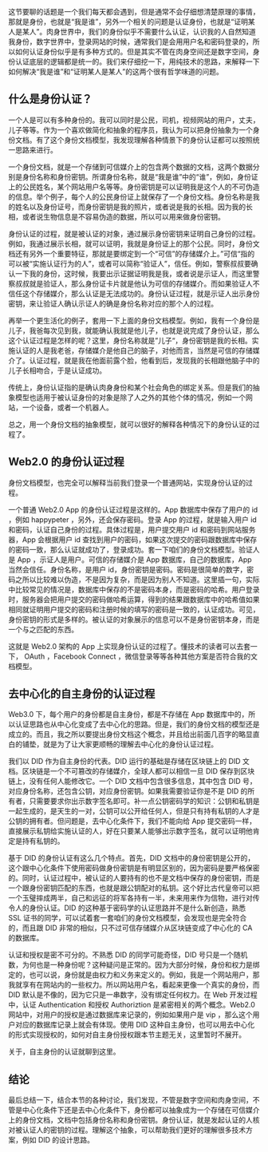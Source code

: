 这节要聊的话题是一个我们每天都会遇到，但是通常不会仔细想清楚原理的事情，那就是身份，也就是“我是谁”，另外一个相关的问题是认证身份，也就是“证明某人是某人”。肉身世界中，我们的身份似乎不需要什么认证，认识我的人自然知道我身份，数字世界中，登录网站的时候，通常我们是会用用户名和密码登录的，所以如何认证身份似乎是有多种方式的。但是其实不管在肉身空间还是数字空间，身份认证底层的逻辑都是统一的。我们来仔细挖一下，用纯技术的思路，来解释一下如何解决“我是谁”和“证明某人是某人”的这两个很有哲学味道的问题。

## 什么是身份认证？

一个人是可以有多种身份的。我可以同时是公民，司机，视频网站的用户，丈夫，儿子等等。作为一个喜欢做简化和抽象的程序员，我认为可以把身份抽象为一个身份文档。有了这个身份文档模型，我发现理解各种情景下的身份认证都可以按照统一思路来进行。

一个身份文档，就是一个存储到可信媒介上的包含两个数据的文档，这两个数据分别是身份名称和身份密钥。所谓身份名称，就是“我是谁”中的“谁”，例如，身份证上的公民姓名，某个网站用户名等等。身份密钥是可以证明我是这个人的不可伪造的信息。举个例子，每个人的公民身份证上就保存了一个身份文档。身份名称是我的姓名以及身份证号，而身份密钥是我的照片，或者说是我的长相。因为我的长相，或者说生物信息是不容易伪造的数据，所以可以用来做身份密钥。

身份认证的过程，就是被认证的对象，通过展示身份密钥来证明自己身份的过程。例如，我通过展示长相，就可以证明，我就是身份证上的那个公民。同时，身份文档还有另外一个重要特征，那就是要绑定到一个“可信”的存储媒介上。”可信“指的可以被“实施认证行为的人”，或者可以简称“验证人”，信任。例如，警察叔叔要确认一下我的身份，这时候，我要出示证据证明我是我，或者说是示证人，而这里警察叔叔就是验证人，那么身份证卡片就是他认为可信的存储媒介。而如果验证人不信任这个存储媒介，那么认证是无法成功的。身份认证过程，就是示证人出示身份密钥，来让验证人确认示证人的确是身份名称对应的那个人的过程。

再举一个更生活化的例子，套用一下上面的身份文档模型。例如，我有一个身份是儿子，我爸每次见到我，就能确认我就是他儿子，也就是说完成了身份认证，那么这个认证过程是怎样的呢？这里，身份名称就是”儿子“，身份密钥是我的长相。实施认证的人是我老爸，存储媒介是他自己的脑子，对他而言，当然是可信的存储媒介了。认证过程，就是我在他面前露个脸，他看到后，发现我的长相跟他脑子中的儿子长相吻合，于是认证成功。

传统上，身份认证指的是确认肉身身份和某个社会角色的绑定关系。但是我们的抽象模型也适用于被认证身份的对象是除了人之外的其他个体的情况，例如一个网站，一个设备，或者一个机器人。

总之，用一个身份文档的抽象模型，就可以很好的解释各种情况下的身份认证的过程了。

## Web2.0 的身份认证过程

身份文档模型，也完全可以解释当前我们登录一个普通网站，实现身份认证的过程。

一个普通 Web2.0 App 的身份认证过程是这样的。App 数据库中保存了用户的 id ，例如 happypeter ，另外，还会保存密码。登录 App 的过程，就是输入用户 id 和密码，认证自己身份的过程。具体过程是，用户提交用户 id 和密码到网站服务器，App 会根据用户 id 查找到用户的密码，如果这次提交的密码跟数据库中保存的密码一致，那么认证就成功了，登录成功。套一下咱们的身份文档模型。验证人是 App ，示证人是用户。可信的存储媒介是 App 数据库，自己的数据库，App 当然会信任。身份名称，是用户 id，身份密钥是密码。密码是很简单的数字，密码之所以比较难以伪造，不是因为复杂，而是因为别人不知道。这里插一句，实际中比较常见的情况是，数据库中保存的不是密码本身，而是密码的哈希。用户登录时，服务器会把用户提交的密码做哈希运算，得到的结果跟数据库中的哈希值如果相同就证明用户提交的密码和注册时候的填写的密码是一致的，认证成功。可见，身份密钥的形式是多样的。被认证的对象展示的信息可以不是身份密钥本身，而是一个与之匹配的东西。

这就是 Web2.0 架构的 App 上实现身份认证的过程了。懂技术的读者可以去套一下， OAuth ，Facebook Connect ，微信登录等等各种其他方案是否符合我的文档模型。

##  去中心化的自主身份的认证过程

Web3.0 下，每个用户的身份都是自主身份，都是不存储在 App 数据库中的，所以认证思路也从中心化变成了去中心化的思路。但是，我们的身份文档的模型还是成立的。而且，我之所以要提出身份文档这个概念，并且给出前面几百字的略显直白的铺垫，就是为了让大家更顺畅的理解去中心化的身份认证过程。

我们以 DID 作为自主身份的代表。DID 运行的基础是存储在区块链上的 DID 文档。区块链是一个不可篡改的存储媒介，全球人都可以相信一旦 DID 保存到区块链上，没有任何人能修改它。一个 DID 文档中包含很多信息，其中包含 DID 号，对应身份名称，还包含公钥，对应身份密钥。如果我需要验证你是不是 DID 的所有者，只需要要求你出示数字签名即可。补一点公钥密码学的知识：公钥和私钥是一起生成的，是天生的一对，公钥可以公开给任何人，但是只有持有私钥的人才是公钥的拥有者。但问题是，去中心化条件下，我们不能向给 App 提交密码一样，直接展示私钥给实施认证的人，好在只要某人能够出示数字签名，就可以证明他肯定是持有私钥的。

基于 DID 的身份认证有这么几个特点。首先，DID 文档中的身份密钥是公开的，这个跟中心化条件下使用密码做身份密钥是有明显区别的，因为密码是要严格保密的。同时，认证过程中，被认证的人要持有的也不是文档中保存的身份密钥，而是一个跟身份密钥匹配的东西，也就是跟公钥配对的私钥。这个好比古代皇帝可以把一个玉璧摔成两半，自己和远征的将军各持有一半，未来用来作为信物，进行对传令人的身份认证。DID 的这种基于密码学的认证思路并不是什么新创造，熟悉 SSL 证书的同学，可以试着套一套咱们的身份文档模型，会发现也是完全符合的，而且跟 DID 非常的相似，只不过可信存储媒介从区块链变成了中心化的 CA 的数据库。

认证和授权是密不可分的。不熟悉 DID 的同学可能奇怪，DID 号只是一个随机数，为何也是一种身份呢？这种疑问是正常的。因为大部分时候，身份和权力是绑定的，也可以说，身份就是由权力和义务来定义的。例如，我是一个网站用户，那我就享有在网站内的一些权力。所以网站用户名，看起来更像一个真实的身份，而 DID 默认是不像的，因为它只是一串数字，没有绑定任何权力。在 Web 开发过程中，认证 Authentication 和授权 Authoriztion 是紧密相关的两个概念。Web2.0 网站中，对用户的授权是通过数据库来记录的，例如如果用户是 vip ，那么这个用户对应的数据库记录上就会有体现。使用 DID 这种自主身份，也可以用去中心化的形式实现授权的，如何对自主身份授权跟本节主题无关，这里暂时不展开。

关于，自主身份的认证就聊到这里。

## 结论

最后总结一下，结合本节的各种讨论，我们发现，不管是数字空间和肉身空间，不管是中心化条件下还是去中心化条件下，身份都可以抽象成为一个存储在可信媒介上的身份文档，文档中包括身份名称和身份密钥。身份认证，就是发起认证的人核对被认证人的密钥的过程。理解这个抽象，可以帮助我们更好的理解很多技术方案，例如 DID 的设计思路。
